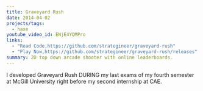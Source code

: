 ```yaml
---
title: Graveyard Rush
date: 2014-04-02
projects/tags:
  - haxe
youtube_video_id: ENjE4YQMPro
links:
  - "Read Code,https://github.com/strategineer/graveyard-rush"
  - "Play Now,https://github.com/strategineer/graveyard-rush/releases"
summary: 2D top down arcade shooter with online leaderboards.
---
```


I developed Graveyard Rush DURING my last exams of my fourth semester at McGill
University right before my second internship at CAE.
